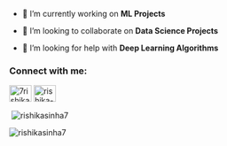<!--
**rishikasinha7/rishikasinha7** is a ✨ _special_ ✨ repository because its `README.md` (this file) appears on your GitHub profile.

-->




- 🔭 I’m currently working on **ML Projects**

- 👯 I’m looking to collaborate on **Data Science Projects**

- 🤝 I’m looking for help with **Deep Learning Algorithms**

<h3 align="left">Connect with me:</h3>
<p align="left">
<a href="https://twitter.com/7rishikasinha" target="blank"><img align="center" src="https://raw.githubusercontent.com/rahuldkjain/github-profile-readme-generator/master/src/images/icons/Social/twitter.svg" alt="7rishikasinha" height="30" width="40" /></a>
<a href="https://linkedin.com/in/rishika-sinha-20020705" target="blank"><img align="center" src="https://raw.githubusercontent.com/rahuldkjain/github-profile-readme-generator/master/src/images/icons/Social/linked-in-alt.svg" alt="rishika-sinha-20020705" height="30" width="40" /></a>
</p>

<p>&nbsp;<img align="center" src="https://github-readme-stats.vercel.app/api?username=rishikasinha7&show_icons=true&locale=en" alt="rishikasinha7" /></p>

<p><img align="center" src="https://github-readme-streak-stats.herokuapp.com/?user=rishikasinha7&" alt="rishikasinha7" /></p>
